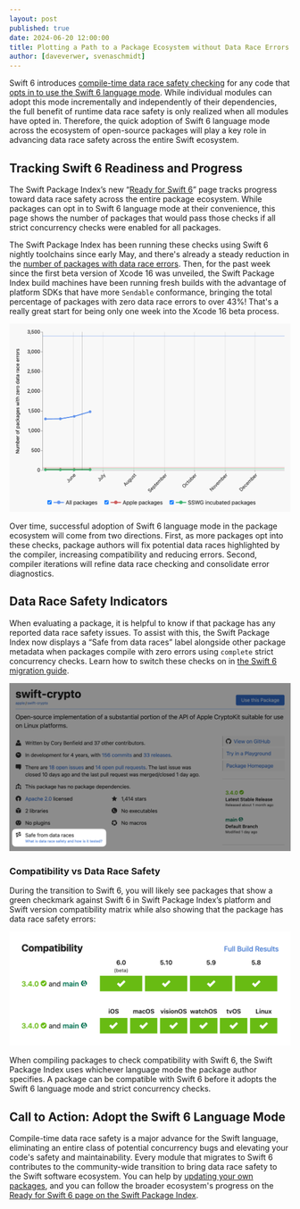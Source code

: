 ```yaml
---
layout: post
published: true
date: 2024-06-20 12:00:00
title: Plotting a Path to a Package Ecosystem without Data Race Errors
author: [daveverwer, svenaschmidt]
---
```


Swift 6 introduces [compile-time data race safety checking](https://www.swift.org/migration/documentation/swift-6-concurrency-migration-guide/dataracesafety) for any code that [opts in to use the Swift 6 language mode](https://www.swift.org/migration/documentation/swift-6-concurrency-migration-guide/swift6mode). While individual modules can adopt this mode incrementally and independently of their dependencies, the full benefit of runtime data race safety is only realized when all modules have opted in. Therefore, the quick adoption of Swift 6 language mode across the ecosystem of open-source packages will play a key role in advancing data race safety across the entire Swift ecosystem.

## Tracking Swift 6 Readiness and Progress

The Swift Package Index’s new “[Ready for Swift 6](https://swiftpackageindex.com/ready-for-swift-6)” page tracks progress toward data race safety across the entire package ecosystem. While packages can opt in to Swift 6 language mode at their convenience, this page shows the number of packages that would pass those checks if all strict concurrency checks were enabled for all packages.

The Swift Package Index has been running these checks using Swift 6 nightly toolchains since early May, and there's already a steady reduction in the [number of packages with data race errors](https://swiftpackageindex.com/ready-for-swift-6#total-zero-errors). Then, for the past week since the first beta version of Xcode 16 was unveiled, the Swift Package Index build machines have been running fresh builds with the advantage of platform SDKs that have more `Sendable` conformance, bringing the total percentage of packages with zero data race errors to over 43%! That's a really great start for being only one week into the Xcode 16 beta process.

![Chart showing the number of packages with no data race errors increasing over time from May this year](/assets/images/ready-for-swift-6-blog/packages-with-no-data-race-errors.png)

Over time, successful adoption of Swift 6 language mode in the package ecosystem will come from two directions. First, as more packages opt into these checks, package authors will fix potential data races highlighted by the compiler, increasing compatibility and reducing errors. Second, compiler iterations will refine data race checking and consolidate error diagnostics.

## Data Race Safety Indicators

When evaluating a package, it is helpful to know if that package has any reported data race safety issues. To assist with this, the Swift Package Index now displays a “Safe from data races” label alongside other package metadata when packages compile with zero errors using `complete` strict concurrency checks. Learn how to switch these checks on in [the Swift 6 migration guide](https://www.swift.org/migration/documentation/swift-6-concurrency-migration-guide/completechecking).

![Package metadata shown on the Swift Package Index showing that the package has no data race errors](/assets/images/ready-for-swift-6-blog/package-showing-safe-from-data-races.png)

### Compatibility vs Data Race Safety

During the transition to Swift 6, you will likely see packages that show a green checkmark against Swift 6 in Swift Package Index’s platform and Swift version compatibility matrix while also showing that the package has data race safety errors:

![A Swift Package Index compatibility matrix showing a green checkmark against Swift 6 compatibility](/assets/images/ready-for-swift-6-blog/package-compatibility-with-swift-6.png)

When compiling packages to check compatibility with Swift 6, the Swift Package Index uses whichever language mode the package author specifies. A package can be compatible with Swift 6 before it adopts the Swift 6 language mode and strict concurrency checks.

## Call to Action: Adopt the Swift 6 Language Mode

Compile-time data race safety is a major advance for the Swift language, eliminating an entire class of potential concurrency bugs and elevating your code's safety and maintainability. Every module that migrates to Swift 6 contributes to the community-wide transition to bring data race safety to the Swift software ecosystem. You can help by [updating your own packages](https://www.swift.org/migration/), and you can follow the broader ecosystem's progress on the [Ready for Swift 6 page on the Swift Package Index](https://swiftpackageindex.com/ready-for-swift-6).
